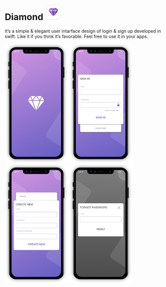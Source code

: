 # Diamond <img src="Screenshot/AppIcon.png" width="50">

It’s a simple & elegant user intarface design of login & sign up developed in swift. Like it if you think it’s favorable. Feel free to use it in your apps.

<img src="Screenshot/01.png" width="200"> <img src="Screenshot/02.png" width="200"> <img src="Screenshot/03.png" width="200"> <img src="Screenshot/04.png" width="200">

